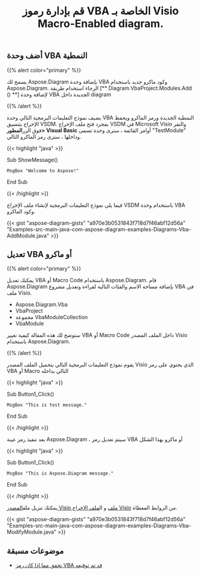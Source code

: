 ﻿---
title: قم بإدارة رموز VBA الخاصة بـ Visio Macro-Enabled diagram.
linktitle: Diagram مشروع VBA
type: docs
weight: 200
url: /ar/java/working-with-vbaproject/
description: إضافة وحدة VBA النمطية وتعديل VBA أو ماكرو مع مكتبة Aspose.Diagram.
---
## **أضف وحدة VBA النمطية**
{{% alert color="primary" %}}

يسمح لك Aspose.Diagram بإضافة وحدة VBA وكود ماكرو جديد باستخدام Aspose.Diagram. الرجاء استخدام طريقة [** Diagram.VbaProject.Modules.Add () **] لإضافة وحدة VBA الجديدة داخل diagram

{{% /alert %}}

 يضيف نموذج التعليمات البرمجية التالي وحدة VBA النمطية الجديدة ورمز الماكرو ويحفظ الإخراج بتنسيق VSDM. بمجرد فتح ملف الإخراج VSDM في Microsoft Visio والنقر فوق الزر**المطور> Visual Basic** أوامر القائمة ، سترى وحدة تسمى "TestModule" وداخلها ، سترى رمز الماكرو التالي.

{{< highlight "java" >}}

 Sub ShowMessage()

    MsgBox "Welcome to Aspose!"

End Sub

{{< /highlight >}}

فيما يلي نموذج التعليمات البرمجية لإنشاء ملف الإخراج VSDM باستخدام وحدة VBA وكود الماكرو.

{{< gist "aspose-diagram-gists" "a970e3b0531843f718d7f46abf12d56a" "Examples-src-main-java-com-aspose-diagram-examples-Diagrams-Vba-AddModule.java" >}}

## **تعديل VBA أو ماكرو**

{{% alert color="primary" %}} 

يمكنك تعديل VBA أو Macro Code باستخدام Aspose.Diagram. قام Aspose.Diagram بإضافة مساحة الاسم والفئات التالية لقراءة وتعديل مشروع VBA في ملف Visio.

- Aspose.Diagram.Vba
- VbaProject
- مجموعة VbaModuleCollection
- VbaModule

ستوضح لك هذه المقالة كيفية تغيير VBA أو Macro Code داخل الملف المصدر Visio باستخدام Aspose.Diagram.

{{% /alert %}} 

يقوم نموذج التعليمات البرمجية التالي بتحميل الملف المصدر Visio الذي يحتوي على رمز VBA أو Macro التالي بداخله

{{< highlight "java" >}}

 Sub Button1_Click()

    MsgBox "This is test message."

End Sub

{{< /highlight >}}

بعد تنفيذ رمز عينة Aspose.Diagram ، سيتم تعديل رمز VBA أو ماكرو بهذا الشكل

{{< highlight "java" >}}

 Sub Button1_Click()

    MsgBox "This is Aspose.Diagram message."

End Sub

{{< /highlight >}}

 يمكنك تنزيل ملف[المصدر Visio ملف]() و ال[ملف الإخراج Visio]() من الروابط المعطاة.

{{< gist "aspose-diagram-gists" "a970e3b0531843f718d7f46abf12d56a" "Examples-src-main-java-com-aspose-diagram-examples-Diagrams-Vba-ModifyModule.java" >}}

## **موضوعات مسبقة**
- [تحقق مما إذا كان رمز VBA قد تم توقيعه](/diagram/ar/java/check-if-vba-code-is-signed/)
